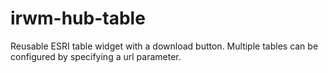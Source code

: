 # irwm-hub-table

Reusable ESRI table widget with a download button. Multiple tables can be configured by specifying a url parameter.